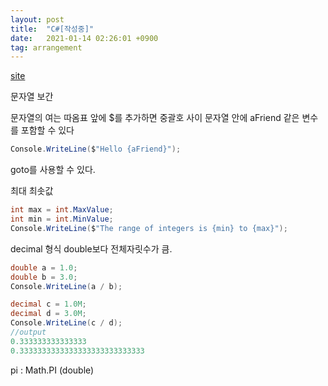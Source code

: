 ```yaml
---
layout: post
title:  "C#[작성중]"
date:   2021-01-14 02:26:01 +0900
tag: arrangement
---
```


[site](https://docs.microsoft.com/ko-kr/dotnet/csharp/)

문자열 보간

문자열의 여는 따옴표 앞에 $를 추가하면 중괄호 사이 문자열 안에 aFriend 같은 변수를 포함할 수 있다
```C#
Console.WriteLine($"Hello {aFriend}");
```

goto를 사용할 수 있다.



최대 최솟값
```C#
int max = int.MaxValue;
int min = int.MinValue;
Console.WriteLine($"The range of integers is {min} to {max}");
```

decimal 형식 double보다 전체자릿수가 큼.

```C#
double a = 1.0;
double b = 3.0;
Console.WriteLine(a / b);

decimal c = 1.0M;
decimal d = 3.0M;
Console.WriteLine(c / d);
//output
0.333333333333333
0.3333333333333333333333333333
```

pi :  Math.PI (double)
